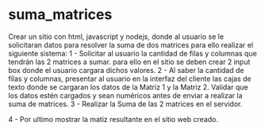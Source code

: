 ﻿# suma_matrices
Crear un sitio con html, javascript y nodejs, donde al usuario se le solicitaran datos para resolver la suma de dos matrices para ello realizar el siguiente sistema:
1 - Solicitar al usuario la cantidad de filas y columnas que tendrán las 2 matrices a sumar. para ello en el sitio se deben crear 2 input box donde el usuario cargara dichos valores. 2 - Al saber la cantidad de filas y columnas, presentar al usuario en la interfaz del cliente las cajas de texto donde se cargaran los datos de la Matriz 1 y la Matriz 2. Validar que los datos estén cargados y sean numéricos antes de enviar a realizar la suma de matrices. 3 - Realizar la Suma de las 2 matrices en el servidor.

4 - Por ultimo mostrar la matiz resultante en el sitio web creado.
